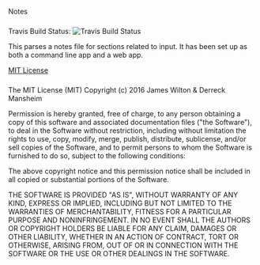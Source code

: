 Notes
###

Travis Build Status: ![Travis Build Status](https://travis-ci.org/JamesMarkWilton/HTTP_Project.svg)

This parses a notes file for sections related to input. It has been set up as both a
command line app and a web app.

[MIT License](http://opensource.org/licenses/MIT)
###

The MIT License (MIT)
Copyright (c) 2016 James Wilton & Derreck Mansheim

Permission is hereby granted, free of charge, to any person obtaining a copy
of this software and associated documentation files ("the Software"), to deal
in the Software without restriction, including without limitation the rights
to use, copy, modify, merge, publish, distribute, sublicense, and/or sell
copies of the Software, and to permit persons to whom the Software is
furnished to do so, subject to the following conditions:

The above copyright notice and this permission notice shall be included in
all copied or substantial portions of the Software.

THE SOFTWARE IS PROVIDED "AS IS", WITHOUT WARRANTY OF ANY KIND, EXPRESS OR
IMPLIED, INCLUDING BUT NOT LIMITED TO THE WARRANTIES OF MERCHANTABILITY,
FITNESS FOR A PARTICULAR PURPOSE AND NONINFRINGEMENT. IN NO EVENT SHALL THE
AUTHORS OR COPYRIGHT HOLDERS BE LIABLE FOR ANY CLAIM, DAMAGES OR OTHER
LIABILITY, WHETHER IN AN ACTION OF CONTRACT, TORT OR OTHERWISE, ARISING FROM,
OUT OF OR IN CONNECTION WITH THE SOFTWARE OR THE USE OR OTHER DEALINGS IN
THE SOFTWARE.
